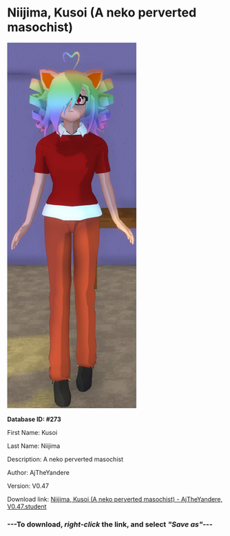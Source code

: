 # Niijima, Kusoi (A neko perverted masochist)

<img src="https://raw.githubusercontent.com/Arbiter1223/Daigaku-Gurashi-Custom-Students/master/Students/Files/Niijima%2C%20Kusoi%20(A%20neko%20perverted%20masochist).png" title="Niijima, Kusoi (A neko perverted masochist) - AjTheYandere, V0.47">

**Database ID: #273**

First Name: Kusoi

Last Name: Niijima

Description: A neko perverted masochist

Author: AjTheYandere

Version: V0.47

Download link: <a href="https://raw.githubusercontent.com/Arbiter1223/Daigaku-Gurashi-Custom-Students/master/Students/Files/Niijima%2C%20Kusoi%20(A%20neko%20perverted%20masochist)%20-%20AjTheYandere%2C%20V0.47.student">Niijima, Kusoi (A neko perverted masochist) - AjTheYandere, V0.47.student</a>

### ---**To download, _right-click_ the link, and select _"Save as"_**---
